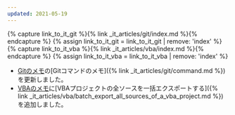 ```yaml
---
updated: 2021-05-19
---
```

{% capture link_to_it_git %}{% link _it_articles/git/index.md %}{% endcapture %}
{% assign link_to_it_git = link_to_it_git | remove: 'index' %}
{% capture link_to_it_vba %}{% link _it_articles/vba/index.md %}{% endcapture %}
{% assign link_to_it_vba = link_to_it_vba | remove: 'index' %}

- [Gitのメモ]({{link_to_it_git}})の[Gitコマンドのメモ]({% link _it_articles/git/command.md %})を更新しました。
- [VBAのメモ]({{link_to_it_vba}})に[VBAプロジェクトの全ソースを一括エクスポートする]({% link _it_articles/vba/batch_export_all_sources_of_a_vba_project.md %})を追加しました。

